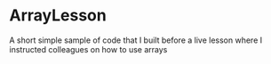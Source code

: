 # ArrayLesson
A short simple sample of code that I built before a live lesson where I instructed colleagues on how to use arrays
